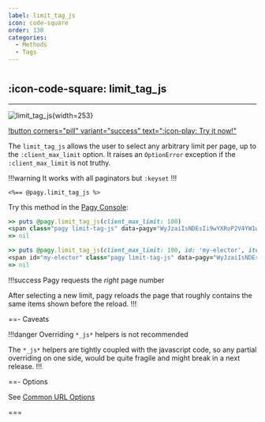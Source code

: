 ```yaml
---
label: limit_tag_js
icon: code-square
order: 130
categories:
  - Methods
  - Tags
---
```


#

## :icon-code-square: limit_tag_js

---

![limit_tag_js](../../assets/images/limit_tag_js.png){width=253}

[!button corners="pill" variant="success" text=":icon-play: Try it now!"](../../sandbox/playground#3-demo-app)

The `limit_tag_js` allows the user to select any arbitrary limit per page, up to the `:client_max_limit` option. It raises an `OptionError` exception if the `:client_max_limit` is not truthy.

!!!warning It works with all paginators but `:keyset`
!!!

```erb
<%== @pagy.limit_tag_js %>
```

Try this method in the [Pagy Console](../../sandbox/console.md):

```ruby
>> puts @pagy.limit_tag_js(client_max_limit: 100)
<span class="pagy limit-tag-js" data-pagy="WyJzaiIsNDEsIi9wYXRoP2V4YW1wbGU9MTIzJnBhZ2U9UCAiXQ=="><label>Show <input name="limit" type="number" min="1" max="" value="20" style="padding: 0; text-align: center; width: 3rem;"><a style="display: none;">#</a> items per page</label></span>
=> nil

>> puts @pagy.limit_tag_js(client_max_limit: 100, id: 'my-elector', item_name: 'Products')
<span id="my-elector" class="pagy limit-tag-js" data-pagy="WyJzaiIsNDEsIi9wYXRoP2V4YW1wbGU9MTIzJnBhZ2U9UCAiXQ=="><label>Show <input name="limit" type="number" min="1" max="" value="20" style="padding: 0; text-align: center; width: 3rem;"><a style="display: none;">#</a> Products per page</label></span>
=> nil
```

!!!success Pagy requests the _right_ page number

After selecting a new limit, pagy reloads the page that roughly contains the same items shown before the reload.
!!!

==- Caveats

!!!danger Overriding `*_js*` helpers is not recommended

The `*_js*` helpers are tightly coupled with the javascript code, so any partial overriding on one side, would be quite fragile
and might break in a next release.
!!!

==- Options

See [Common URL Options](../paginators#common-url-options)

===
